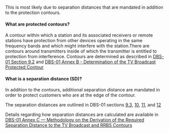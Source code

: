 This is most likely due to separation distances that are mandated in addition to the protection contours.

#### What are protected contours?

A contour within which a station and its associated receivers or remote stations have protection from other devices operating in the same frequency bands and which might interfere with the station.There are contours around transmitters inside of which the transmitter is entitled to protection from interference. Contours are determined as described in [DBS-01 Section 9.2](http://www.ic.gc.ca/eic/site/smt-gst.nsf/eng/sf10928.html#s9.2) and [DBS-01 Annex B - Determination of the TV Broadcast Protected Contour](http://www.ic.gc.ca/eic/site/smt-gst.nsf/eng/sf10928.html#sB)

#### What is a separation distance \(SD\)?

In addition to the contours, additional separation distance are mandated in order to protect customers who are at the edge of the contour.

The separation distances are outlined in DBS-01 sections [9.3](http://www.ic.gc.ca/eic/site/smt-gst.nsf/eng/sf10928.html#s9.3), [10](http://www.ic.gc.ca/eic/site/smt-gst.nsf/eng/sf10928.html#s10), [11](http://www.ic.gc.ca/eic/site/smt-gst.nsf/eng/sf10928.html#s11), and [12](http://www.ic.gc.ca/eic/site/smt-gst.nsf/eng/sf10928.html#s12)

Details regarding how separation distances are calculated are available in [DBS-01 Annex C — Methodology on the Derivation of the Required Separation Distance to the TV Broadcast and RRBS Contours](http://www.ic.gc.ca/eic/site/smt-gst.nsf/eng/sf10928.html#sC)

